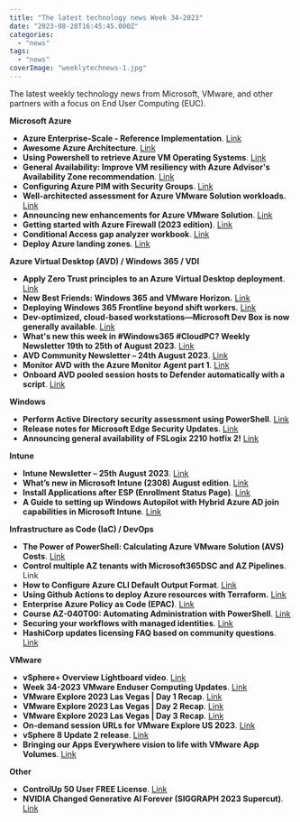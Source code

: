 ```yaml
---
title: "The latest technology news Week 34-2023"
date: "2023-08-28T16:45:45.000Z"
categories: 
  - "news"
tags: 
  - "news"
coverImage: "weeklytechnews-1.jpg"
---
```


The latest weekly technology news from Microsoft, VMware, and other partners with a focus on End User Computing (EUC).

**Microsoft Azure**

- **Azure Enterprise-Scale - Reference Implementation**. [Link](https://github.com/Azure/Enterprise-Scale/)
- **Awesome Azure Architecture**. [Link](https://github.com/lukemurraynz/awesome-azure-architecture)
- **Using Powershell to retrieve Azure VM Operating Systems**. [Link](https://archiechristopher.co.uk/2023/08/25/using-powershell-to-retrieve-azure-vm-operating-systems/)
- **General Availability: Improve VM resiliency with Azure Advisor's Availability Zone recommendation**. [Link](https://azure.microsoft.com/en-us/updates/general-availability-elevate-vm-resiliency-with-azure-advisors-availability-zone-recommendation/?WT.mc_id=AZ-MVP-5004796)
- **Configuring Azure PIM with Security Groups**. [Link](https://www.securityninja.cloud/post/configuring-azure-pim-with-security-groups)
- **Well-architected assessment for Azure VMware Solution workloads.** [Link](https://learn.microsoft.com/en-us/azure/well-architected/azure-vmware/assessment)
- **Announcing new enhancements for Azure VMware Solution**. [Link](https://techcommunity.microsoft.com/t5/azure-migration-and/announcing-new-enhancements-for-azure-vmware-solution/ba-p/3906272)
- **Getting started with Azure Firewall (2023 edition)**. [Link](https://www.youtube.com/watch?v=d8FBBeRqCsg)
- **Conditional Access gap analyzer workbook**. [Link](https://learn.microsoft.com/en-us/azure/active-directory/reports-monitoring/workbook-conditional-access-gap-analyzer)
- **Deploy Azure landing zones**. [Link](https://learn.microsoft.com/en-us/azure/architecture/landing-zones/landing-zone-deploy?WT.mc_id=AZ-MVP-5004796)

**Azure Virtual Desktop (AVD) / Windows 365 / VDI**

- **Apply Zero Trust principles to an Azure Virtual Desktop deployment**. [Link](https://learn.microsoft.com/en-us/security/zero-trust/azure-infrastructure-avd)
- **New Best Friends: Windows 365 and VMware Horizon.** [Link](https://mobile-jon.com/2023/08/25/new-best-friends-windows-365-and-vmware-horizon/)
- **Deploying Windows 365 Frontline beyond shift workers.** [Link](https://techcommunity.microsoft.com/t5/windows-it-pro-blog/deploying-windows-365-frontline-beyond-shift-workers/ba-p/3908079)
- **Dev-optimized, cloud-based workstations—Microsoft Dev Box is now generally available**. [Link](https://azure.microsoft.com/en-us/blog/dev-optimized-cloud-based-workstations-microsoft-dev-box-is-now-generally-available/)
- **What's new this week in #Windows365 #CloudPC? Weekly Newsletter 19th to 25th of August 2023**. [Link](https://w365community.com/weekly-newsletter-19th-to-25th-of-august-2023)
- **AVD Community Newsletter – 24th August 2023**. [Link](https://avdcommunity.com/avd-community-newsletter-24th-august-2023/)
- **Monitor AVD with the Azure Monitor Agent part 1**. [Link](https://johanvanneuville.com/avd/monitor-avd-with-the-azure-monitor-agent-part-1/)
- **Onboard AVD pooled session hosts to Defender automatically with a script**. [Link](https://blog.itprocloud.de/Rollout-AVD-SessionHost-To-Defender-Automatically-with-a-script/)

**Windows**

- **Perform Active Directory security assessment using PowerShell**. [Link](https://4sysops.com/archives/perform-active-directory-security-assessment-using-powershell/)
- **Release notes for Microsoft Edge Security Updates**. [Link](https://learn.microsoft.com/en-us/deployedge/microsoft-edge-relnotes-security)
- **Announcing general availability of FSLogix 2210 hotfix 2!** [Link](https://techcommunity.microsoft.com/t5/fslogix-blog/announcing-general-availability-of-fslogix-2210-hotfix-2/ba-p/3906433)

**Intune**

- **Intune Newsletter – 25th August 2023**. [Link](https://andrewstaylor.com/2023/08/25/intune-newsletter-25th-august-2023/)
- **What’s new in Microsoft Intune (2308) August edition**. [Link](https://techcommunity.microsoft.com/t5/microsoft-intune-blog/what-s-new-in-microsoft-intune-2308-august-edition/ba-p/3907851?WT.mc_id=DT-MVP-5001664)
- **Install Applications after ESP (Enrollment Status Page)**. [Link](https://www.nielskok.tech/intune/install-applications-after-esp-enrollment-status-page/)
- **A Guide to setting up Windows Autopilot with Hybrid Azure AD join capabilities in Microsoft Intune**. [Link](https://niklasrast.com/2023/08/22/a-guide-to-setting-up-windows-autopilot-with-hybrid-azure-ad-join-capabilities-in-microsoft-intune/)

**Infrastructure as Code (IaC) / DevOps**

- **The Power of PowerShell: Calculating Azure VMware Solution (AVS) Costs**. [Link](https://davidstamen.com/2023/08/21/the-power-of-powershell-calculating-azure-vmware-solution-avs-costs/)
- **Control multiple AZ tenants with Microsoft365DSC and AZ Pipelines**. Link
- **How to Configure Azure CLI Default Output Format**. [Link](https://www.thomasmaurer.ch/2020/06/how-to-configure-azure-cli-default-output-format/)
- **Using Github Actions to deploy Azure resources with Terraform.** [Link](https://sqlreitse.com/2023/08/22/using-github-actions-to-deploy-azure-resources-with-terraform/)
- **Enterprise Azure Policy as Code (EPAC)**. [Link](https://azure.github.io/enterprise-azure-policy-as-code/)
- **Course AZ-040T00: Automating Administration with PowerShell**. [Link](https://learn.microsoft.com/en-us/training/courses/az-040t00)
- **Securing your workflows with managed identities**. [Link](https://codewithme.cloud/posts/2023/08/managed-identity-for-workflows/)
- **HashiCorp updates licensing FAQ based on community questions**. [Link](https://www.hashicorp.com/blog/hashicorp-updates-licensing-faq-based-on-community-questions)

**VMware**

- **vSphere+ Overview Lightboard video**. [Link](https://www.youtube.com/watch?v=5bZK2Nx0npM)
- **Week 34-2023 VMware Enduser Computing Updates**. [Link](https://juliuslienemann.wordpress.com/2023/08/25/week-34-2023-vmware-enduser-computing-updates/)
- **VMware Explore 2023 Las Vegas | Day 1 Recap**. [Link](https://blogs.vmware.com/explore/2023/08/23/vmware-explore-2023-las-vegas-day-1-recap/)
- **VMware Explore 2023 Las Vegas | Day 2 Recap**. [Link](https://blogs.vmware.com/explore/2023/08/23/vmware-explore-2023-las-vegas-day-2-recap/)
- **VMware Explore 2023 Las Vegas | Day 3 Recap**. [Link](https://blogs.vmware.com/explore/2023/08/24/vmware-explore-2023-las-vegas-day-3-recap/)
- **On-demand session URLs for VMware Explore US 2023**. [Link](https://williamlam.com/2023/08/on-demand-session-urls-for-vmware-explore-us-2023.html)
- **vSphere 8 Update 2 release**. [Link](https://blogs.vmware.com/vsphere/2023/08/announcing-vsphere-q3-2023-release.html)
- **Bringing our Apps Everywhere vision to life with VMware App Volumes**. [Link](https://blogs.vmware.com/euc/2023/08/bringing-our-apps-everywhere-vision-to-life-with-vmware-app-volumes.html)

**Other**

- **ControlUp 50 User FREE License**. [Link](https://www.controlup.com/edge-dx-vip-pack/)
- **NVIDIA Changed Generative AI Forever (SIGGRAPH 2023 Supercut)**. [Link](https://www.youtube.com/watch?v=dvRsZ4-wUGw)
